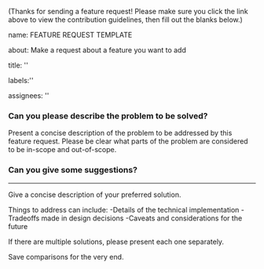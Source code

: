 (Thanks for sending a feature request! Please make sure you click the link above to view the contribution guidelines, then fill out the blanks below.)

name: FEATURE REQUEST TEMPLATE

about: Make a request about a feature you want to add 

title: ''

labels:''

assignees: ''

### Can you please describe the problem to be solved?

 Present a concise description of the problem to be addressed by this feature request. 
 Please be clear what parts of the problem are considered to be in-scope and out-of-scope.

### Can you give some suggestions?
-----
 Give a concise description of your preferred solution. 
   
 Things to address can include:
-Details of the technical implementation
-Tradeoffs made in design decisions
-Caveats and considerations for the future

If there are multiple solutions, please present each one separately. 

Save comparisons for the very end.
